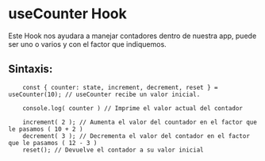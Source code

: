# useCounter Hook

Este Hook nos ayudara a manejar contadores dentro de nuestra app, puede ser uno o varios y 
con el factor que indiquemos.

## Sintaxis:
```
    const { counter: state, increment, decrement, reset } = useCounter(10); // useCounter recibe un valor inicial.

    console.log( counter ) // Imprime el valor actual del contador 
    
    increment( 2 ); // Aumenta el valor del countador en el factor que le pasamos ( 10 + 2 )
    decrement( 3 ); // Decrementa el valor del contador en el factor que le pasamos ( 12 - 3 )
    reset(); // Devuelve el contador a su valor inicial
```